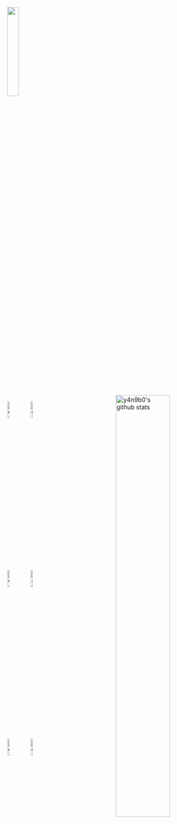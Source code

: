 <p>
  <img width="23%" src="https://profile-counter.glitch.me/y4n9b0/count.svg" />
  <br/>
  <img width="50%" align="right" alt="y4n9b0's github stats" src="https://github-readme-stats.vercel.app/api?username=y4n9b0&show_icons=true&hide_border=true&theme=vue" />

  <!-- Your languages and tools. You can use this sites to get logos: https://www.vectorlogo.zone or https://simpleicons.org/ -->
  <code><img width="10%" src="https://www.vectorlogo.zone/logos/java/java-ar21.svg" title="excellent"></code>
  <code><img width="10%" src="https://www.vectorlogo.zone/logos/kotlinlang/kotlinlang-ar21.svg" title="good"></code>
  <br/>
  <code><img width="10%" src="https://www.vectorlogo.zone/logos/android/android-ar21.svg" title="excellent"></code>
  <code><img width="10%" src="https://www.vectorlogo.zone/logos/gradle/gradle-ar21.svg" title="average"></code>
  <br/>
  <code><img width="10%" src="https://www.vectorlogo.zone/logos/linux/linux-ar21.svg" title="good"></code>
  <code><img width="10%" src="https://www.vectorlogo.zone/logos/git-scm/git-scm-ar21.svg" title="excellent"></code>
</p>

<!--
**y4n9b0/y4n9b0** is a ✨ _special_ ✨ repository because its `README.md` (this file) appears on your GitHub profile.

Here are some ideas to get you started:

- 🔭 I’m currently working on ...
- 🌱 I’m currently learning ...
- 👯 I’m looking to collaborate on ...
- 🤔 I’m looking for help with ...
- 💬 Ask me about ...
- 📫 How to reach me: ...
- 😄 Pronouns: ...
- ⚡ Fun fact: ...
-->

<!-- https://profile-summary-for-github.com/user/y4n9b0 -->